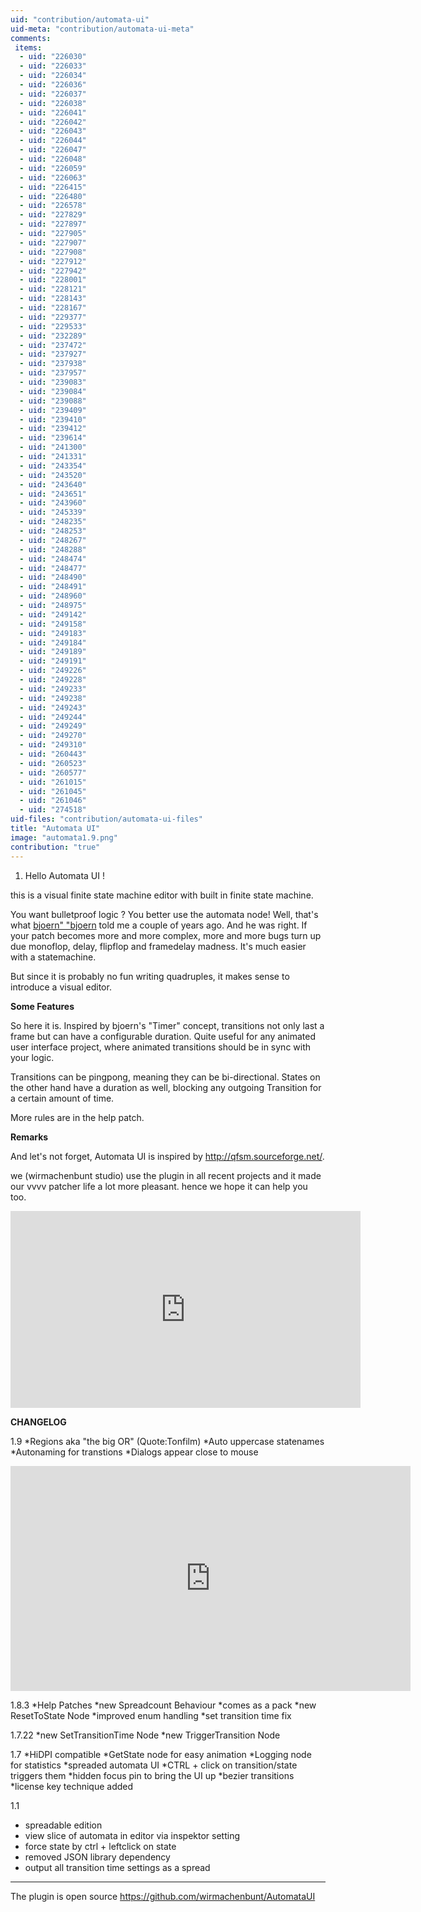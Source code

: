 ```yaml
---
uid: "contribution/automata-ui"
uid-meta: "contribution/automata-ui-meta"
comments: 
 items: 
  - uid: "226030"
  - uid: "226033"
  - uid: "226034"
  - uid: "226036"
  - uid: "226037"
  - uid: "226038"
  - uid: "226041"
  - uid: "226042"
  - uid: "226043"
  - uid: "226044"
  - uid: "226047"
  - uid: "226048"
  - uid: "226059"
  - uid: "226063"
  - uid: "226415"
  - uid: "226480"
  - uid: "226578"
  - uid: "227829"
  - uid: "227897"
  - uid: "227905"
  - uid: "227907"
  - uid: "227908"
  - uid: "227912"
  - uid: "227942"
  - uid: "228001"
  - uid: "228121"
  - uid: "228143"
  - uid: "228167"
  - uid: "229377"
  - uid: "229533"
  - uid: "232289"
  - uid: "237472"
  - uid: "237927"
  - uid: "237938"
  - uid: "237957"
  - uid: "239083"
  - uid: "239084"
  - uid: "239088"
  - uid: "239409"
  - uid: "239410"
  - uid: "239412"
  - uid: "239614"
  - uid: "241300"
  - uid: "241331"
  - uid: "243354"
  - uid: "243520"
  - uid: "243640"
  - uid: "243651"
  - uid: "243960"
  - uid: "245339"
  - uid: "248235"
  - uid: "248253"
  - uid: "248267"
  - uid: "248288"
  - uid: "248474"
  - uid: "248477"
  - uid: "248490"
  - uid: "248491"
  - uid: "248960"
  - uid: "248975"
  - uid: "249142"
  - uid: "249158"
  - uid: "249183"
  - uid: "249184"
  - uid: "249189"
  - uid: "249191"
  - uid: "249226"
  - uid: "249228"
  - uid: "249233"
  - uid: "249238"
  - uid: "249243"
  - uid: "249244"
  - uid: "249249"
  - uid: "249270"
  - uid: "249310"
  - uid: "260443"
  - uid: "260523"
  - uid: "260577"
  - uid: "261015"
  - uid: "261045"
  - uid: "261046"
  - uid: "274518"
uid-files: "contribution/automata-ui-files"
title: "Automata UI"
image: "automata1.9.png"
contribution: "true"
---
```


1.  Hello Automata UI !
this is a visual finite state machine editor with built in finite state machine.

You want bulletproof logic ? You better use the automata node! Well, that's what [bjoern" "bjoern](http://vvvv.org/users/bjoern%22+%22bjoern) told me a couple of years ago. And he was right. If your patch becomes more and more complex, more and more bugs turn up due monoflop, delay, flipflop and framedelay madness. It's much easier with a statemachine.   

But since it is probably no fun writing quadruples, it makes sense to introduce a visual editor. 

**Some Features**

So here it is. Inspired by bjoern's "Timer" concept, transitions not only last a frame but can have a configurable duration. Quite useful for any animated user interface project, where animated transitions should be in sync with your logic.

Transitions can be pingpong, meaning they can be bi-directional. States on the other hand have a duration as well, blocking any outgoing Transition for a certain amount of time.

More rules are in the help patch.

**Remarks**

And let's not forget, Automata UI is inspired by http://qfsm.sourceforge.net/.


we (wirmachenbunt studio) use the plugin in all recent projects and it made our vvvv patcher life a lot more pleasant. hence we hope it can help you too.

<div class="embed-responsive embed-responsive-16by9 mt-3 mb-4">
    <iframe width="560" height="315" src="https://www.youtube.com/embed/I8CmERSoyPc" title="YouTube video player" frameborder="0" allow="accelerometer; autoplay; clipboard-write; encrypted-media; gyroscope; picture-in-picture" allowfullscreen></iframe>
</div>

**CHANGELOG**

1.9
*Regions aka "the big OR" (Quote:Tonfilm)
*Auto uppercase statenames
*Autonaming for transtions
*Dialogs appear close to mouse

<div class="vimeo embed-responsive embed-responsive-16by9 mt-3 mb-4">
    <iframe title="vimeo-player" src="https://player.vimeo.com/video/278362310" width="640" height="360" frameborder="0" allowfullscreen></iframe>
</div>

1.8.3
*Help Patches
*new Spreadcount Behaviour
*comes as a pack
*new ResetToState Node
*improved enum handling
*set transition time fix


1.7.22
*new SetTransitionTime Node
*new TriggerTransition Node

1.7
*HiDPI compatible
*GetState node for easy animation
*Logging node for statistics
*spreaded automata UI
*CTRL + click on transition/state triggers them
*hidden focus pin to bring the UI up
*bezier transitions
*license key technique added

1.1
* spreadable edition
* view slice of automata in editor via inspektor setting
* force state by ctrl + leftclick on state
* removed JSON library dependency
* output all transition time settings as a spread  

----------------------------------------------------------------------------------

The plugin is open source
https://github.com/wirmachenbunt/AutomataUI